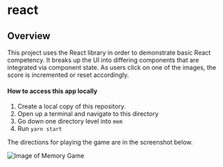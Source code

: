 # react
## Overview

This project uses the React library in order to demonstrate basic React competency. It breaks up the UI into differing components that are integrated via component state. As users click on one of the images, the score is incremented or reset accordingly.

#### How to access this app locally

1) Create a local copy of this repository.
2) Open up a terminal and navigate to this directory
3) Go down one directory level into `mem`
4) Run `yarn start`

The directions for playing the game are in the screenshot below.

![Image of Memory Game](https://imgur.com/a/32vylxS)

